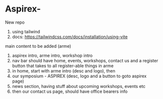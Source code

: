 # Aspirex-
New repo

1. using tailwind
2. docs: https://tailwindcss.com/docs/installation/using-vite

main content to be added (arme)
1. aspirex intro, arme intro, workshop intro
2. nav bar should have home, events, workshops, contact us and a register button that takes to all register-able things in arme
3. in home, start with arme intro (desc and logo), then
4. our symposium - ASPIREX (desc, logo and a button to goto aspirex page)
5. news section, having stuff about upcoming workshops, events etc
6. then our contact us page, should have office bearers info

